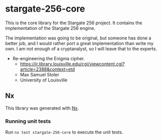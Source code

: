 # stargate-256-core

This is the core library for the Stargate 256 project. It contains the
implementation of the Stargate 256 engine.

The implementation was going to be original, but someone has done a better job,
and I would rather port a great implementation than write my own. I am not enough
of a cryptanalyst, so I will leave that to the experts.
- Re-engineering the Enigma cipher. 
  - https://ir.library.louisville.edu/cgi/viewcontent.cgi?article=2388&context=etd
  - Max Samuel Stoler 
  - University of Louisville


## Nx
This library was generated with [Nx](https://nx.dev).

### Running unit tests

Run `nx test stargate-256-core` to execute the unit tests.
